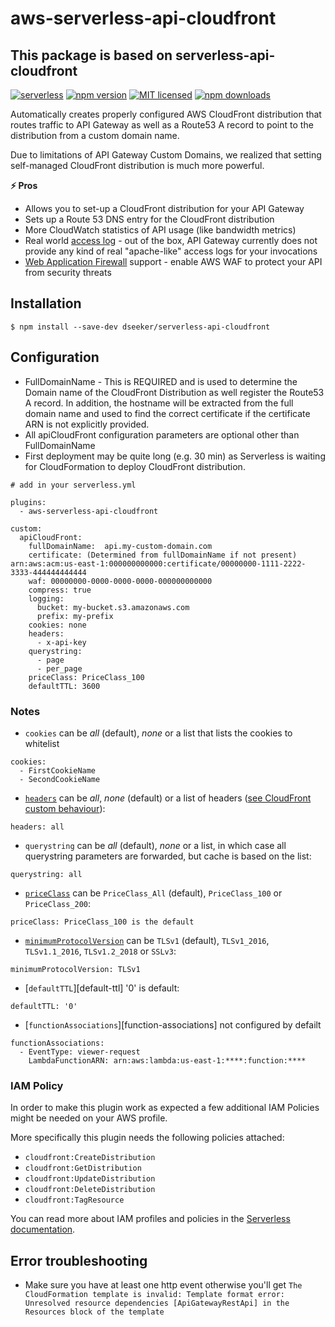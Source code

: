 # aws-serverless-api-cloudfront

## This package is based on serverless-api-cloudfront

[![serverless](http://public.serverless.com/badges/v3.svg)](http://www.serverless.com)
[![npm version](https://badge.fury.io/js/serverless-api-cloudfront.svg)](https://badge.fury.io/js/serverless-api-cloudfront)
[![MIT licensed](https://img.shields.io/badge/license-MIT-blue.svg)](https://raw.githubusercontent.com/Droplr/serverless-api-cloudfront/master/LICENSE)
[![npm downloads](https://img.shields.io/npm/dt/serverless-api-cloudfront.svg?style=flat)](https://www.npmjs.com/package/serverless-api-cloudfront)

Automatically creates properly configured AWS CloudFront distribution that routes traffic
to API Gateway as well as a Route53 A record to point to the distribution from a custom domain name.

Due to limitations of API Gateway Custom Domains, we realized that setting self-managed CloudFront distribution is much more powerful.

**:zap: Pros**

- Allows you to set-up a CloudFront distribution for your API Gateway
- Sets up a Route 53 DNS entry for the CloudFront distribution
- More CloudWatch statistics of API usage (like bandwidth metrics)
- Real world [access log](https://docs.aws.amazon.com/AmazonCloudFront/latest/DeveloperGuide/AccessLogs.html) - out of the box, API Gateway currently does not provide any kind of real "apache-like" access logs for your invocations
- [Web Application Firewall](https://aws.amazon.com/waf/) support - enable AWS WAF to protect your API from security threats

## Installation

```
$ npm install --save-dev dseeker/serverless-api-cloudfront
```

## Configuration

* FullDomainName - This is REQUIRED and is used to determine the Domain name of the CloudFront Distribution as well register the Route53 A record.
  In addition, the hostname will be extracted from the full domain name and used to find the correct certificate if the certificate ARN is not explicitly provided.
* All apiCloudFront configuration parameters are optional other than FullDomainName
* First deployment may be quite long (e.g. 30 min) as Serverless is waiting for
  CloudFormation to deploy CloudFront distribution.

```
# add in your serverless.yml

plugins:
  - aws-serverless-api-cloudfront

custom:
  apiCloudFront:
    fullDomainName:  api.my-custom-domain.com
    certificate: (Determined from fullDomainName if not present) arn:aws:acm:us-east-1:000000000000:certificate/00000000-1111-2222-3333-444444444444
    waf: 00000000-0000-0000-0000-000000000000
    compress: true
    logging:
      bucket: my-bucket.s3.amazonaws.com
      prefix: my-prefix
    cookies: none
    headers:
      - x-api-key
    querystring:
      - page
      - per_page
    priceClass: PriceClass_100
    defaultTTL: 3600
```

### Notes

* `cookies` can be *all* (default), *none* or a list that lists the cookies to whitelist
```
cookies:
  - FirstCookieName
  - SecondCookieName
```

* [`headers`][headers-default-cache] can be *all*, *none* (default) or a list of headers ([see CloudFront custom behaviour][headers-list]):

```
headers: all
```

[headers-default-cache]: https://docs.aws.amazon.com/AWSCloudFormation/latest/UserGuide/aws-properties-cloudfront-distribution-defaultcachebehavior.html#cfn-cloudfront-distribution-defaultcachebehavior-forwardedvalues
[headers-list]: https://docs.aws.amazon.com/AmazonCloudFront/latest/DeveloperGuide/RequestAndResponseBehaviorCustomOrigin.html#request-custom-headers-behavior

* `querystring` can be *all* (default), *none* or a list, in which case all querystring parameters are forwarded, but cache is based on the list:

```
querystring: all
```

* [`priceClass`][price-class] can be `PriceClass_All` (default), `PriceClass_100` or `PriceClass_200`:


```
priceClass: PriceClass_100 is the default
```

[price-class]: https://docs.aws.amazon.com/cloudfront/latest/APIReference/API_GetDistributionConfig.html#cloudfront-GetDistributionConfig-response-PriceClass


* [`minimumProtocolVersion`][minimum-protocol-version] can be `TLSv1` (default), `TLSv1_2016`, `TLSv1.1_2016`, `TLSv1.2_2018` or `SSLv3`:

```
minimumProtocolVersion: TLSv1
```

[minimum-protocol-version]: https://docs.aws.amazon.com/cloudfront/latest/APIReference/API_ViewerCertificate.html#cloudfront-Type-ViewerCertificate-MinimumProtocolVersion


* [`defaultTTL`][default-ttl] '0' is default:

```
defaultTTL: '0'
```

* [`functionAssociations`][function-associations] not configured by defailt

```
functionAssociations:
  - EventType: viewer-request
    LambdaFunctionARN: arn:aws:lambda:us-east-1:****:function:****
```

### IAM Policy

In order to make this plugin work as expected a few additional IAM Policies might be needed on your AWS profile.

More specifically this plugin needs the following policies attached:

* `cloudfront:CreateDistribution`
* `cloudfront:GetDistribution`
* `cloudfront:UpdateDistribution`
* `cloudfront:DeleteDistribution`
* `cloudfront:TagResource`

You can read more about IAM profiles and policies in the [Serverless documentation](https://serverless.com/framework/docs/providers/aws/guide/credentials#creating-aws-access-keys).

## Error troubleshooting

* Make sure you have at least one http event otherwise you'll get ```The CloudFormation template is invalid: Template format error: Unresolved resource dependencies [ApiGatewayRestApi] in the Resources block of the template```